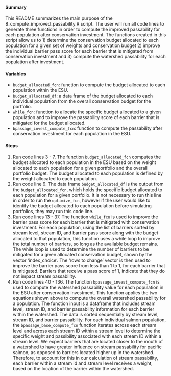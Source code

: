 #### Summary
This README summarizes the main purpose of the 8_compute_improved_passability.R script. The user will run all code lines to generate three functions in order to compute the improved passability for each population after conservation investment. The functions created in this script allow us to 1) determine the conservation budget allocated to each population for a given set of weights and conservation budget 2) improve the individual barrier pass score for each barrier that is mitigated from conservation investment and 3) compute the watershed passability for each population after investment.

#### Variables
- `budget_allocated_fcn`: function to compute the budget allocated to each population within the ESU.
- `budget_allocated_df`: a data frame of the budget allocated to each individual population from the overall conservation budget for the portfolio.
- `while_fcn`: function to allocate the specific budget allocated to a given population and to improve the passability score of each barrier that is mitigated for the budget allocated.
- `bpassage_invest_compute_fcn`: function to compute the passability after conservation investment for each population in the ESU.

#### Steps
1. Run code lines 3 - 7. The function `budget_allocated_fcn` computes the budget allocated to each population in the ESU based on the weight allocated to each population for a given portfolio and the overall portfolio budget. The budget allocated to each population is defined by the weight allocated to each population.
2. Run code line 9. The data frame `budget_allocated_df` is the output from the `budget_allocated_fcn`, which holds the specific budget allocated to each population for a given portfolio. It is not necessary to run this line in order to run the `optimize_fcn`, however if the user would like to identify the budget allocated to each population before simulating portfolios, they may run this code line.
3. Run code lines 13 - 37. The function `while_fcn` is used to improve the barrier pass score for each barrier that is mitigated with conservation investment. For each population, using the list of barriers sorted by stream level, stream ID, and barrier pass score along with the budget allocated to that population, this function uses a while loop to improve the total number of barriers, so long as the available budget remains. The while loop is used to determine the number of barriers to be mitigated for a given allocated conservation budget, shown by the vector ‘index_choice’. The ‘rows to change’ vector is then used to improve the barrier pass score from less than 1 to 1, for each barrier that is mitigated. Barriers that receive a pass score of 1, indicate that they do not impact stream passability.
4. Run code lines 40 - 136. The function `bpassage_invest_compute_fcn` is used to compute the watershed passability value for each population in the ESU after conservation investment. This function applies the two equations shown above to compute the overall watershed passability for a population. The function input is a dataframe that includes stream level, stream ID, and barrier passability information for each barrier within the watershed. The data is sorted sequentially by stream level, stream ID, and barrier passability. For each individual salmon population, the `bpassage_base_compute_fcn` function iterates across each stream level and across each stream ID within a stream level to determine the specific weight and passibility associated with each stream ID within a stream level. We expect barriers that are located closer to the mouth of a watershed to have greater influence on stream passability for pacific salmon, as opposed to barriers located higher up in the watershed. Therefore, to account for this in our calculation of stream passability, each barrier within a stream id and stream level receives a weight, based on the location of the barrier within the watershed. 

